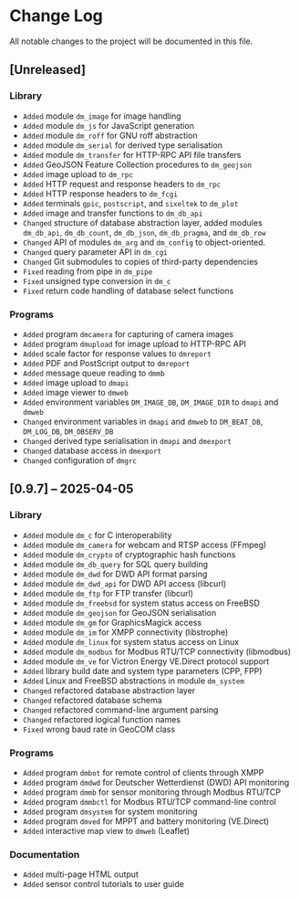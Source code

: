 # Change Log

All notable changes to the project will be documented in this file.

## [Unreleased]

### Library

* `Added` module `dm_image` for image handling
* `Added` module `dm_js` for JavaScript generation
* `Added` module `dm_roff` for GNU roff abstraction
* `Added` module `dm_serial` for derived type serialisation
* `Added` module `dm_transfer` for HTTP-RPC API file transfers
* `Added` GeoJSON Feature Collection procedures to `dm_geojson`
* `Added` image upload to `dm_rpc`
* `Added` HTTP request and response headers to `dm_rpc`
* `Added` HTTP response headers to `dm_fcgi`
* `Added` terminals `gpic`, `postscript`, and `sixeltek` to `dm_plot`
* `Added` image and transfer functions to `dm_db_api`
* `Changed` structure of database abstraction layer, added modules `dm_db_api`, `dm_db_count`, `dm_db_json`, `dm_db_pragma`, and `dm_db_row`
* `Changed` API of modules `dm_arg` and `dm_config` to object-oriented.
* `Changed` query parameter API in `dm_cgi`
* `Changed` Git submodules to copies of third-party dependencies
* `Fixed` reading from pipe in `dm_pipe`
* `Fixed` unsigned type conversion in `dm_c`
* `Fixed` return code handling of database select functions

### Programs

* `Added` program `dmcamera` for capturing of camera images
* `Added` program `dmupload` for image upload to HTTP-RPC API
* `Added` scale factor for response values to `dmreport`
* `Added` PDF and PostScript output to `dmreport`
* `Added` message queue reading to `dmmb`
* `Added` image upload to `dmapi`
* `Added` image viewer to `dmweb`
* `Added` environment variables `DM_IMAGE_DB`, `DM_IMAGE_DIR` to `dmapi` and `dmweb`
* `Changed` environment variables in `dmapi` and `dmweb` to `DM_BEAT_DB`, `DM_LOG_DB`, `DM_OBSERV_DB`
* `Changed` derived type serialisation in `dmapi` and `dmexport`
* `Changed` database access in `dmexport`
* `Changed` configuration of `dmgrc`

## [0.9.7] – 2025-04-05

### Library

* `Added` module `dm_c` for C interoperability
* `Added` module `dm_camera` for webcam and RTSP access (FFmpeg)
* `Added` module `dm_crypto` of cryptographic hash functions
* `Added` module `dm_db_query` for SQL query building
* `Added` module `dm_dwd` for DWD API format parsing
* `Added` module `dm_dwd_api` for DWD API access (libcurl)
* `Added` module `dm_ftp` for FTP transfer (libcurl)
* `Added` module `dm_freebsd` for system status access on FreeBSD
* `Added` module `dm_geojson` for GeoJSON serialisation
* `Added` module `dm_gm` for GraphicsMagick access
* `Added` module `dm_im` for XMPP connectivity (libstrophe)
* `Added` module `dm_linux` for system status access on Linux
* `Added` module `dm_modbus` for Modbus RTU/TCP connectivity (libmodbus)
* `Added` module `dm_ve` for Victron Energy VE.Direct protocol support
* `Added` library build date and system type parameters (CPP, FPP)
* `Added` Linux and FreeBSD abstractions in module `dm_system`
* `Changed` refactored database abstraction layer
* `Changed` refactored database schema
* `Changed` refactored command-line argument parsing
* `Changed` refactored logical function names
* `Fixed` wrong baud rate in GeoCOM class

### Programs

* `Added` program `dmbot` for remote control of clients through XMPP
* `Added` program `dmdwd` for Deutscher Wetterdienst (DWD) API monitoring
* `Added` program `dmmb` for sensor monitoring through Modbus RTU/TCP
* `Added` program `dmmbctl` for Modbus RTU/TCP command-line control
* `Added` program `dmsystem` for system monitoring
* `Added` program `dmved` for MPPT and battery monitoring (VE.Direct)
* `Added` interactive map view to `dmweb` (Leaflet)

### Documentation

* `Added` multi-page HTML output
* `Added` sensor control tutorials to user guide

